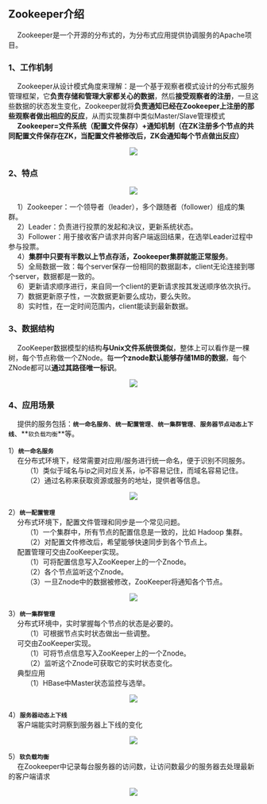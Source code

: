 Zookeeper介绍
---
&emsp; Zookeeper是一个开源的分布式的，为分布式应用提供协调服务的Apache项目。  
  
### 1、工作机制  
&emsp; Zookeeper从设计模式角度来理解：是一个基于观察者模式设计的分布式服务管理框架，它**负责存储和管理大家都关心的数据**，然后**接受观察者的注册**，一旦这些数据的状态发生变化，Zookeeper就将**负责通知已经在Zookeeper上注册的那些观察者做出相应的反应**，从而实现集群中类似Master/Slave管理模式  
&emsp; **Zookeeper=文件系统（配置文件保存）+通知机制（在ZK注册多个节点的共同配置文件保存在ZK，当配置文件被修改后，ZK会通知每个节点做出反应）**  
<p align="center">
<img src="https://github.com/Dr11ft/BigDataGuide/blob/master/Pics/ZK%E6%96%87%E6%A1%A3Pics/%E5%B7%A5%E4%BD%9C%E6%9C%BA%E5%88%B6.png"/>  
<p align="center">
</p>
</p>  

### 2、特点
<p align="center">
<img src="https://github.com/Dr11ft/BigDataGuide/blob/master/Pics/ZK%E6%96%87%E6%A1%A3Pics/%E7%89%B9%E7%82%B9.png"/>  
<p align="center">
</p>
</p>  

&emsp; 1）Zookeeper：一个领导者（leader），多个跟随者（follower）组成的集群。  
&emsp; 2）Leader：负责进行投票的发起和决议，更新系统状态。   
&emsp; 3）Follower：用于接收客户请求并向客户端返回结果，在选举Leader过程中参与投票。   
&emsp; 4）**集群中只要有半数以上节点存活，Zookeeper集群就能正常服务**。   
&emsp; 5）全局数据一致：每个server保存一份相同的数据副本，client无论连接到哪个server，数据都是一致的。    
&emsp; 6）更新请求顺序进行，来自同一个client的更新请求按其发送顺序依次执行。    
&emsp; 7）数据更新原子性，一次数据更新要么成功，要么失败。   
&emsp; 8）实时性，在一定时间范围内，client能读到最新数据。  
  
### 3、数据结构
&emsp; ZooKeeper数据模型的结构**与Unix文件系统很类似**，整体上可以看作是一棵树，每个节点称做一个ZNode。每**一个znode默认能够存储1MB的数据**，每个ZNode都可以**通过其路径唯一标识**。   
<p align="center">
<img src="https://github.com/Dr11ft/BigDataGuide/blob/master/Pics/ZK%E6%96%87%E6%A1%A3Pics/%E6%95%B0%E6%8D%AE%E7%BB%93%E6%9E%84.png"/>  
<p align="center">
</p>
</p>  

### 4、应用场景
&emsp; 提供的服务包括：**`统一命名服务`**、**`统一配置管理`**、**`统一集群管理`**、**`服务器节点动态上下线`**、**`软负载均衡`**等。  

1）**`统一命名服务`**  
&emsp; 在分布式环境下，经常需要对应用/服务进行统一命名，便于识别不同服务。  
&emsp; &emsp; （1）类似于域名与ip之间对应关系，ip不容易记住，而域名容易记住。   
&emsp; &emsp; （2）通过名称来获取资源或服务的地址，提供者等信息。  
<p align="center">
<img src="https://github.com/Dr11ft/BigDataGuide/blob/master/Pics/ZK%E6%96%87%E6%A1%A3Pics/%E7%BB%9F%E4%B8%80%E5%91%BD%E5%90%8D%E6%9C%8D%E5%8A%A1.png"/>  
<p align="center">
</p>
</p>  

2）**`统一配置管理`**  
&emsp; 分布式环境下，配置文件管理和同步是一个常见问题。  
&emsp; &emsp; （1）一个集群中，所有节点的配置信息是一致的，比如 Hadoop 集群。   
&emsp; &emsp; （2）对配置文件修改后，希望能够快速同步到各个节点上。  
&emsp; 配置管理可交由ZooKeeper实现。  
&emsp; &emsp; （1）可将配置信息写入ZooKeeper上的一个Znode。   
&emsp; &emsp; （2）各个节点监听这个Znode。   
&emsp; &emsp; （3）一旦Znode中的数据被修改，ZooKeeper将通知各个节点。  
<p align="center">
<img src="https://github.com/Dr11ft/BigDataGuide/blob/master/Pics/ZK%E6%96%87%E6%A1%A3Pics/%E7%BB%9F%E4%B8%80%E9%85%8D%E7%BD%AE%E7%AE%A1%E7%90%86.png"/>  
<p align="center">
</p>
</p>  

3）**`统一集群管理`**  
&emsp; 分布式环境中，实时掌握每个节点的状态是必要的。  
&emsp; &emsp; （1）可根据节点实时状态做出一些调整。   
&emsp; 可交由ZooKeeper实现。   
&emsp; &emsp; （1）可将节点信息写入ZooKeeper上的一个Znode。   
&emsp; &emsp; （2）监听这个Znode可获取它的实时状态变化。   
&emsp; 典型应用   
&emsp; &emsp; （1）HBase中Master状态监控与选举。   
<p align="center">
<img src="https://github.com/Dr11ft/BigDataGuide/blob/master/Pics/ZK%E6%96%87%E6%A1%A3Pics/%E7%BB%9F%E4%B8%80%E9%9B%86%E7%BE%A4%E7%AE%A1%E7%90%86.png"/>  
<p align="center">
</p>
</p>  

4）**`服务器动态上下线`**  
&emsp; 客户端能实时洞察到服务器上下线的变化  
<p align="center">
<img src="https://github.com/Dr11ft/BigDataGuide/blob/master/Pics/ZK%E6%96%87%E6%A1%A3Pics/%E6%9C%8D%E5%8A%A1%E5%99%A8%E5%8A%A8%E6%80%81%E4%B8%8A%E4%B8%8B%E7%BA%BF.png"/>  
<p align="center">
</p>
</p>  

5）**`软负载均衡`**  
&emsp; 在Zookeeper中记录每台服务器的访问数，让访问数最少的服务器去处理最新的客户端请求  
<p align="center">
<img src="https://github.com/Dr11ft/BigDataGuide/blob/master/Pics/ZK%E6%96%87%E6%A1%A3Pics/%E8%BD%AF%E8%B4%9F%E8%BD%BD%E5%9D%87%E8%A1%A1.png"/>  
<p align="center">
</p>
</p>  




